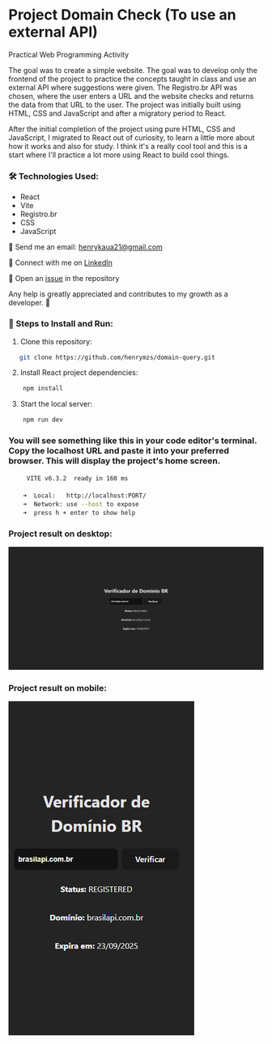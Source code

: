 # Project Domain Check (To use an external API) 

Practical Web Programming Activity

The goal was to create a simple website. The goal was to develop only the frontend of the project to practice the concepts taught in class and use an external API where suggestions were given. The Registro.br API was chosen, where the user enters a URL and the website checks and returns the data from that URL to the user. The project was initially built using HTML, CSS and JavaScript and after a migratory period to React.

After the initial completion of the project using pure HTML, CSS and JavaScript, I migrated to React out of curiosity, to learn a little more about how it works and also for study. I think it's a really cool tool and this is a start where I'll practice a lot more using React to build cool things.

### 🛠️ Technologies Used:
- React
- Vite
- Registro.br
- CSS
- JavaScript

📧 Send me an email: henrykaua21@gmail.com 

🔗 Connect with me on [LinkedIn](https://www.linkedin.com/in/henry-kaua/)

🐛 Open an [issue](https://github.com/henrymzs/domain-query/issues) in the repository 

Any help is greatly appreciated and contributes to my growth as a developer. 🚀

### 🏃 Steps to Install and Run:
1. Clone this repository:
```bash
   git clone https://github.com/henrymzs/domain-query.git
```
2. Install React project dependencies:
```bash
    npm install
```
3. Start the local server:
```bash
    npm run dev
```

### You will see something like this in your code editor's terminal. Copy the localhost URL and paste it into your preferred browser. This will display the project's home screen.
```bash
     VITE v6.3.2  ready in 160 ms

    ➜  Local:   http://localhost:PORT/
    ➜  Network: use --host to expose
    ➜  press h + enter to show help
```


### Project result on desktop:

![Imagem do Projeto Desktop](./public/desktop-project.png)

### Project result on mobile:

![Imagem do Projeto Desktop](./public/moba-project.png)